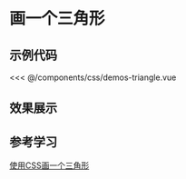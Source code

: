 # 画一个三角形

## 示例代码

<<< @/components/css/demos-triangle.vue


## 效果展示


<DemosTriangle />
<script setup>
import DemosTriangle from '../../../components/css/demos-triangle.vue'
</script>


## 参考学习


[使用CSS画一个三角形](https://blog.csdn.net/weixin_36270908/article/details/98947183)